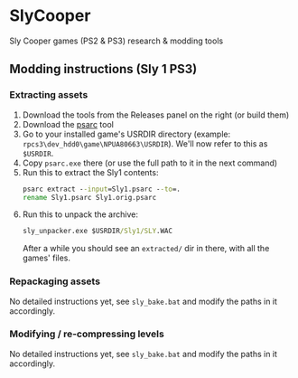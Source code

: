 # SlyCooper
Sly Cooper games (PS2 &amp; PS3) research &amp; modding tools

## Modding instructions (Sly 1 PS3)

### Extracting assets
1) Download the tools from the Releases panel on the right (or build them)
1) Download the [psarc](http://www.mediafire.com/file/aegbgpkm3xfot80/psarc.zip/file) tool
1) Go to your installed game's USRDIR directory (example: `rpcs3\dev_hdd0\game\NPUA80663\USRDIR`).
   We'll now refer to this as `$USRDIR`.
1) Copy `psarc.exe` there (or use the full path to it in the next command)
1) Run this to extract the Sly1 contents:
    ```cmd
    psarc extract --input=Sly1.psarc --to=.
    rename Sly1.psarc Sly1.orig.psarc
    ```
1) Run this to unpack the archive:
   ```cmd
   sly_unpacker.exe $USRDIR/Sly1/SLY.WAC
   ```
   After a while you should see an `extracted/` dir in there, with all the games' files.

### Repackaging assets
No detailed instructions yet, see `sly_bake.bat` and modify the paths in it accordingly.

### Modifying / re-compressing levels
No detailed instructions yet, see `sly_bake.bat` and modify the paths in it accordingly.
